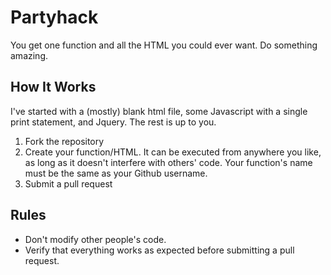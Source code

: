 # Partyhack

You get one function and all the HTML you could ever want. Do something
amazing.

## How It Works

I've started with a (mostly) blank html file, some Javascript with a single
print statement, and Jquery. The rest is up to you.

1. Fork the repository
2. Create your function/HTML. It can be executed from anywhere you like, as
   long as it doesn't interfere with others' code. Your function's name must
   be the same as your Github username.
3. Submit a pull request

## Rules

* Don't modify other people's code.
* Verify that everything works as expected before submitting a pull request.
